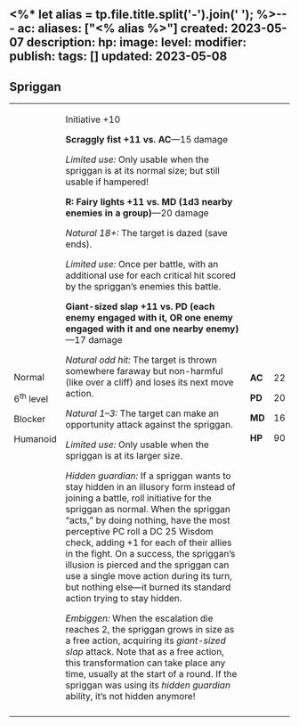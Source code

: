 <%* let alias = tp.file.title.split('-').join(' '); %>---
ac: 
aliases: ["<% alias %>"]
created: 2023-05-07
description: 
hp: 
image: 
level: 
modifier: 
publish: 
tags: []
updated: 2023-05-08
---

## Spriggan

<table>
<colgroup>
<col style="width: 16%" />
<col style="width: 72%" />
<col style="width: 5%" />
<col style="width: 5%" />
</colgroup>
<tbody>
<tr class="odd">
<td><p>Normal</p>
<p>6<sup>th</sup> level</p>
<p>Blocker</p>
<p>Humanoid</p></td>
<td><p>Initiative +10</p>
<p><strong>Scraggly fist +11 vs. AC</strong>—15 damage</p>
<p><em>Limited use:</em> Only usable when the spriggan is at its normal
size; but still usable if hampered!</p>
<p><strong>R: Fairy lights +11 vs. MD (1d3 nearby enemies in a
group)</strong>—20 damage</p>
<p><em>Natural 18+:</em> The target is dazed (save ends).</p>
<p><em>Limited use:</em> Once per battle, with an additional use for
each critical hit scored by the spriggan’s enemies this battle.</p>
<p><strong>Giant-sized slap +11 vs. PD (each enemy engaged with it, OR
one enemy engaged with it and one nearby enemy)</strong>—17 damage</p>
<p><em>Natural odd hit:</em> The target is thrown somewhere faraway but
non-harmful (like over a cliff) and loses its next move action.</p>
<p><em>Natural 1–3:</em> The target can make an opportunity attack
against the spriggan.</p>
<p><em>Limited use:</em> Only usable when the spriggan is at its larger
size.</p>
<p><em>Hidden guardian:</em> If a spriggan wants to stay hidden in an
illusory form instead of joining a battle, roll initiative for the
spriggan as normal. When the spriggan “acts,” by doing nothing, have the
most perceptive PC roll a DC 25 Wisdom check, adding +1 for each of
their allies in the fight. On a success, the spriggan’s illusion is
pierced and the spriggan can use a single move action during its turn,
but nothing else—it burned its standard action trying to stay
hidden.</p>
<p><em>Embiggen:</em> When the escalation die reaches 2, the spriggan
grows in size as a free action, acquiring its <em>giant-sized slap</em>
attack. Note that as a free action, this transformation can take place
any time, usually at the start of a round. If the spriggan was using its
<em>hidden guardian</em> ability, it’s not hidden anymore!</p></td>
<td><p><strong>AC</strong></p>
<p><strong>PD</strong></p>
<p><strong>MD</strong></p>
<p><strong>HP</strong></p></td>
<td><p>22</p>
<p>20</p>
<p>16</p>
<p>90</p></td>
</tr>
<tr class="even">
<td></td>
<td></td>
<td></td>
<td></td>
</tr>
</tbody>
</table>
